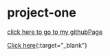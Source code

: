 # project-one


<a href="
" target="_blank" rel="noopener noreferrer">click here to go to my githubPage</a>


[Click here](https://mustafabin.github.io/project-one/){:target="_blank"}